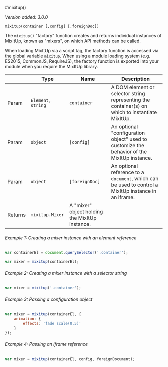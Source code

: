 #mixitup()

*Version added: 3.0.0*

`mixitup(container [,config] [,foreignDoc])`

The `mixitup()` "factory" function creates and returns individual instances
of MixItUp, known as "mixers", on which API methods can be called.

When loading MixItUp via a script tag, the factory function is accessed
via the global variable `mixitup`. When using a module loading
system (e.g. ES2015, CommonJS, RequireJS), the factory function is
exported into your module when you require the MixItUp library.

|   |Type | Name | Description
|---|--- | --- | ---
|Param   |`Element, string` | `container` | A DOM element or selector string representing the container(s) on which to instantiate MixItUp.
|Param   |`object` | `[config]` | An optional "configuration object" used to customize the behavior of the MixItUp instance.
|Param   |`object` | `[foreignDoc]` | An optional reference to a `document`, which can be used to control a MixItUp instance in an iframe.
|Returns |`mixitup.Mixer` | A "mixer" object holding the MixItUp instance.

###### Example 1: Creating a mixer instance with an element reference

```js
var containerEl = document.querySelector('.container');

var mixer = mixitup(containerEl);
```
###### Example 2: Creating a mixer instance with a selector string

```js
var mixer = mixitup('.container');
```
###### Example 3: Passing a configuration object

```js
var mixer = mixitup(containerEl, {
    animation: {
        effects: 'fade scale(0.5)'
    }
});
```
###### Example 4: Passing an iframe reference

```js
var mixer = mixitup(containerEl, config, foreignDocument);
```
